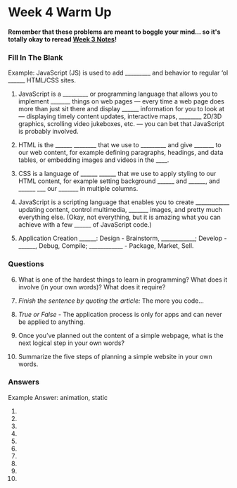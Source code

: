 # Week 4 Warm Up

**Remember that these problems are meant to boggle your mind... so it's totally okay to reread [Week 3 Notes](https://ra-coding-club.github.io/week-3/)!**

### Fill In The Blank

Example: JavaScript (JS) is used to add _________ and behavior to regular ‘ol ______ HTML/CSS sites.

1. JavaScript is a _________ or programming language that allows you to implement _______ things on web pages — every time a web page does more than just sit there and display ______ information for you to look at — displaying timely content updates, interactive maps, ________ 2D/3D graphics, scrolling video jukeboxes, etc. — you can bet that JavaScript is probably involved. 

2. HTML is the ______ ________ that we use to _________ and give _______ to our web content, for example defining paragraphs, headings, and data tables, or embedding images and videos in the ____.

3. CSS is a language of ______ ______ that we use to apply styling to our HTML content, for example setting background ______ and ______, and ______ ___ our _______ in multiple columns.

4. JavaScript is a scripting language that enables you to create ____________ updating content, control multimedia, _______ images, and pretty much everything else. (Okay, not everything, but it is amazing what you can achieve with a few ______ of JavaScript code.)

5. Application Creation ______: Design - Brainstorm, ____________; Develop - ______, Debug, Compile; ____________ - Package, Market, Sell.

### Questions

6. What is one of the hardest things to learn in programming? What does it involve (in your own words)? What does it require?

7. *Finish the sentence by quoting the article:* The more you code... 

8. *True or False* - The application process is only for apps and can never be applied to anything.

9. Once you’ve planned out the content of a simple webpage, what is the next logical step in your own words?

10. Summarize the five steps of planning a simple website in your own words.

### Answers

Example Answer: animation, static

1. 

2. 

3. 

4. 

5. 

6. 

7. 

8. 

9. 

10. 

